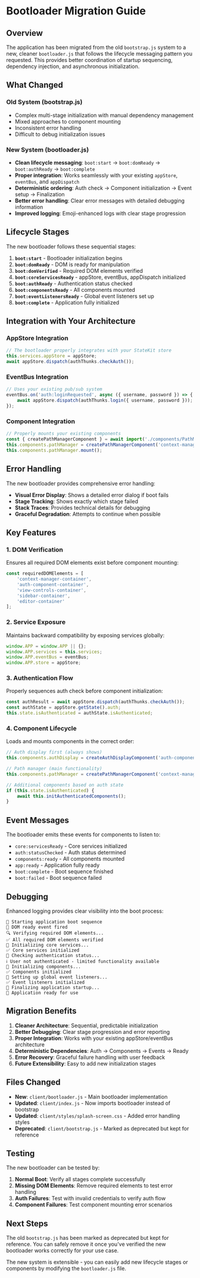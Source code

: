 # Bootloader Migration Guide

## Overview

The application has been migrated from the old `bootstrap.js` system to a new, cleaner `bootloader.js` that follows the lifecycle messaging pattern you requested. This provides better coordination of startup sequencing, dependency injection, and asynchronous initialization.

## What Changed

### Old System (bootstrap.js)
- Complex multi-stage initialization with manual dependency management
- Mixed approaches to component mounting
- Inconsistent error handling
- Difficult to debug initialization issues

### New System (bootloader.js)
- **Clean lifecycle messaging**: `boot:start` → `boot:domReady` → `boot:authReady` → `boot:complete`
- **Proper integration**: Works seamlessly with your existing `appStore`, `eventBus`, and `appDispatch`
- **Deterministic ordering**: Auth check → Component initialization → Event setup → Finalization
- **Better error handling**: Clear error messages with detailed debugging information
- **Improved logging**: Emoji-enhanced logs with clear stage progression

## Lifecycle Stages

The new bootloader follows these sequential stages:

1. **`boot:start`** - Bootloader initialization begins
2. **`boot:domReady`** - DOM is ready for manipulation
3. **`boot:domVerified`** - Required DOM elements verified
4. **`boot:coreServicesReady`** - appStore, eventBus, appDispatch initialized
5. **`boot:authReady`** - Authentication status checked
6. **`boot:componentsReady`** - All components mounted
7. **`boot:eventListenersReady`** - Global event listeners set up
8. **`boot:complete`** - Application fully initialized

## Integration with Your Architecture

### AppStore Integration
```javascript
// The bootloader properly integrates with your StateKit store
this.services.appStore = appStore;
await appStore.dispatch(authThunks.checkAuth());
```

### EventBus Integration
```javascript
// Uses your existing pub/sub system
eventBus.on('auth:loginRequested', async ({ username, password }) => {
    await appStore.dispatch(authThunks.login({ username, password }));
});
```

### Component Integration
```javascript
// Properly mounts your existing components
const { createPathManagerComponent } = await import('./components/PathManagerComponent.js');
this.components.pathManager = createPathManagerComponent('context-manager-container');
this.components.pathManager.mount();
```

## Error Handling

The new bootloader provides comprehensive error handling:

- **Visual Error Display**: Shows a detailed error dialog if boot fails
- **Stage Tracking**: Shows exactly which stage failed
- **Stack Traces**: Provides technical details for debugging
- **Graceful Degradation**: Attempts to continue when possible

## Key Features

### 1. DOM Verification
Ensures all required DOM elements exist before component mounting:
```javascript
const requiredDOMElements = [
    'context-manager-container',
    'auth-component-container', 
    'view-controls-container',
    'sidebar-container',
    'editor-container'
];
```

### 2. Service Exposure
Maintains backward compatibility by exposing services globally:
```javascript
window.APP = window.APP || {};
window.APP.services = this.services;
window.APP.eventBus = eventBus;
window.APP.store = appStore;
```

### 3. Authentication Flow
Properly sequences auth check before component initialization:
```javascript
const authResult = await appStore.dispatch(authThunks.checkAuth());
const authState = appStore.getState().auth;
this.state.isAuthenticated = authState.isAuthenticated;
```

### 4. Component Lifecycle
Loads and mounts components in the correct order:
```javascript
// Auth display first (always shows)
this.components.authDisplay = createAuthDisplayComponent('auth-component-container');

// Path manager (main functionality)  
this.components.pathManager = createPathManagerComponent('context-manager-container');

// Additional components based on auth state
if (this.state.isAuthenticated) {
    await this.initAuthenticatedComponents();
}
```

## Event Messages

The bootloader emits these events for components to listen to:

- `core:servicesReady` - Core services initialized
- `auth:statusChecked` - Auth status determined
- `components:ready` - All components mounted
- `app:ready` - Application fully ready
- `boot:complete` - Boot sequence finished
- `boot:failed` - Boot sequence failed

## Debugging

Enhanced logging provides clear visibility into the boot process:

```
🚀 Starting application boot sequence
📄 DOM ready event fired
🔍 Verifying required DOM elements...
✅ All required DOM elements verified
🔧 Initializing core services...
✅ Core services initialized
🔐 Checking authentication status...
ℹ️ User not authenticated - limited functionality available
🧩 Initializing components...
✅ Components initialized
📡 Setting up global event listeners...
✅ Event listeners initialized
🎯 Finalizing application startup...
🎉 Application ready for use
```

## Migration Benefits

1. **Cleaner Architecture**: Sequential, predictable initialization
2. **Better Debugging**: Clear stage progression and error reporting
3. **Proper Integration**: Works with your existing appStore/eventBus architecture
4. **Deterministic Dependencies**: Auth → Components → Events → Ready
5. **Error Recovery**: Graceful failure handling with user feedback
6. **Future Extensibility**: Easy to add new initialization stages

## Files Changed

- **New**: `client/bootloader.js` - Main bootloader implementation
- **Updated**: `client/index.js` - Now imports bootloader instead of bootstrap
- **Updated**: `client/styles/splash-screen.css` - Added error handling styles
- **Deprecated**: `client/bootstrap.js` - Marked as deprecated but kept for reference

## Testing

The new bootloader can be tested by:

1. **Normal Boot**: Verify all stages complete successfully
2. **Missing DOM Elements**: Remove required elements to test error handling
3. **Auth Failures**: Test with invalid credentials to verify auth flow
4. **Component Failures**: Test component mounting error scenarios

## Next Steps

The old `bootstrap.js` has been marked as deprecated but kept for reference. You can safely remove it once you've verified the new bootloader works correctly for your use case.

The new system is extensible - you can easily add new lifecycle stages or components by modifying the `bootloader.js` file. 